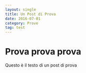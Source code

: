 ```yaml
---
layout: single
title: Un Post di Prova
date: 2016-07-01
category: Prove
tag: test
---
```


# Prova prova prova
Questo è il testo di un post di prova